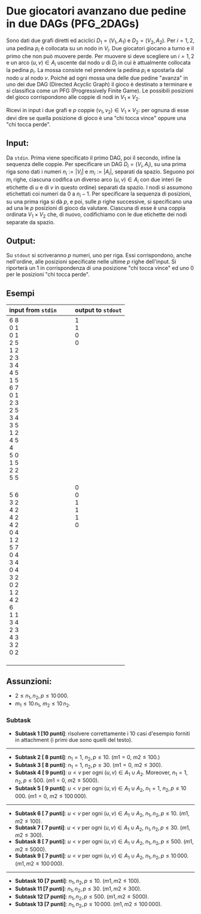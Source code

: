 # Due giocatori avanzano due pedine in due DAGs (PFG\_2DAGs)

Sono dati due grafi diretti ed aciclici $D_1=(V_1,A_1)$ e $D_2=(V_2,A_2)$. Per $i=1,2$, una pedina $p_i$ è collocata su un nodo in $V_i$.
Due giocatori giocano a turno e il primo che non può muovere perde. Per muovere si deve scegliere un $i=1,2$ e un arco $(u,v)\in A_i$ uscente dal nodo $u$ di $D_i$ in cui è attualmente collocata la pedina $p_i$. La mossa consiste nel prendere la pedina $p_i$ e spostarla dal nodo $u$ al nodo $v$.
Poiché ad ogni mossa una delle due pedine "avanza" in uno dei due DAG (Directed Acyclic Graph) il gioco è destinato a terminare e si classifica come un PFG (Progressively Finite Game). Le possibili posizioni del gioco corrispondono alle coppie di nodi in $V_1\times V_2$.

Ricevi in input i due grafi e $p$ coppie $(v_1,v_2)\in V_1\times V_2$: per ognuna di esse devi dire se quella posizione di gioco è una "chi tocca vince" oppure una "chi tocca perde".

## Input:

Da `stdin`. Prima viene specificato il primo DAG, poi il secondo, infine la sequenza delle coppie.
Per specificare un DAG $D_i=(V_i,A_i)$, su una prima riga sono dati i numeri $n_i:=|V_i|$ e $m_i:=|A_i|$, separati da spazio. Seguono poi $m_i$ righe, ciascuna codifica un diverso arco $(u,v)\in A_i$ con due interi (le etichette di $u$ e di $v$ in questo ordine) separati da spazio. I nodi si assumono etichettati coi numeri da $0$ a $n_i-1$.
Per specificare la sequenza di posizioni, su una prima riga si dà $p$, e poi, sulle $p$ righe successive, si specificano una ad una le $p$ posizioni di gioco da valutare. Ciascuna di esse è una coppia ordinata $V_1\times V_2$ che, di nuovo, codifichiamo con le due etichette dei nodi separate da spazio. 

## Output:

Su `stdout` si scriveranno $p$ numeri, uno per riga. Essi corrispondono, anche nell'ordine, alle posizioni specificate nelle ultime $p$ righe dell'input. Si riporterà un $1$ in corrispondenza di una posizione "chi tocca vince" ed uno $0$ per le posizioni "chi tocca perde".

## Esempi

| input from `stdin` | &nbsp;&nbsp;&nbsp;&nbsp; | output to `stdout` |
| ------------------ | ------------------------ | ------------------ |
| 6 8<br>0 1<br>0 1<br>2 5<br>1 2<br>2 3<br>3 4<br>4 5<br>1 5<br>6 7<br>0 1<br>2 3<br>2 5<br>3 4<br>3 5<br>1 2<br>4 5<br>4<br>5 0<br>1 5<br>2 2<br>5 5 | &nbsp;                   | 1<br>1<br>0<br>0<br><br><br><br><br><br><br><br><br><br><br><br><br><br><br><br><br><br><br> |
| 5 6<br>3 2<br>4 2<br>4 2<br>4 2<br>0 4<br>1 2<br>5 7<br>0 4<br>3 4<br>0 4<br>3 2<br>0 2<br>1 2<br>4 2<br>6<br>1 1<br>3 4<br>2 3<br>4 3<br>3 2<br>0 2 | &nbsp;                   | 0<br>0<br>1<br>1<br>1<br>0<br><br><br><br><br><br><br><br><br><br><br><br><br><br><br><br><br><br><br> |




## Assunzioni:
- $2 \leq n_1, n_2, p \leq 10\,000$.
- $m_1 \leq 10\,n_1$, $m_2 \leq 10\,n_2$.

### Subtask
- **Subtask  1 [10 punti]**: risolvere correttamente i 10 casi d'esempio forniti in attachment (i primi due sono quelli del testo).
---
- **Subtask  2 [ 8 punti]**: $n_1=1$, $n_2, p \leq 10$. ($m1=0$, $m2 \leq 100$.)
- **Subtask  3 [ 8 punti]**: $n_1=1$, $n_2, p \leq 30$. ($m1=0$, $m2 \leq 300$).
- **Subtask  4 [ 9 punti]**: $u<v$ per ogni $(u,v) \in A_1 \cup A_2$. Moreover, $n_1=1$, $n_2, p \leq 500$. ($m1=0$, $m2 \leq 5000$).
- **Subtask  5 [ 9 punti]**: $u<v$ per ogni $(u,v) \in A_1 \cup A_2$, $n_1=1$, $n_2, p \leq 10\,000$. ($m1=0$, $m2 \leq 100\,000$).
---
- **Subtask  6 [ 7 punti]**: $u<v$ per ogni $(u,v) \in A_1 \cup A_2$, $n_1, n_2, p \leq 10$. ($m1,m2 \leq 100$).
- **Subtask  7 [ 7 punti]**: $u<v$ per ogni $(u,v) \in A_1 \cup A_2$, $n_1, n_2, p \leq 30$. ($m1,m2 \leq 300$).
- **Subtask  8 [ 7 punti]**: $u<v$ per ogni $(u,v) \in A_1 \cup A_2$, $n_1, n_2, p \leq 500$. ($m1,m2 \leq 5000$).
- **Subtask  9 [ 7 punti]**: $u<v$ per ogni $(u,v) \in A_1 \cup A_2$, $n_1, n_2, p \leq 10\,000$. ($m1,m2 \leq 100\,000$).
---
- **Subtask  10 [7 punti]**: $n_1, n_2, p \leq 10$. ($m1,m2 \leq 100$).
- **Subtask  11 [7 punti]**: $n_1, n_2, p \leq 30$.  ($m1,m2 \leq 300$).
- **Subtask  12 [7 punti]**: $n_1, n_2, p \leq 500$. ($m1,m2 \leq 5000$).
- **Subtask  13 [7 punti]**: $n_1, n_2, p \leq 10\,000$. ($m1,m2 \leq 100\,000$).


